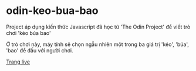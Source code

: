 # odin-keo-bua-bao

Project áp dụng kiến thức Javascript đã học từ 'The Odin Project' để viết trò chơi 'kéo búa bao'

Ở trò chơi này, máy tính sẽ chọn ngẫu nhiên một trong ba giá trị 'kéo', 'búa', 'bao' để đấu với người chơi.

[Trang live](https://caominhtu.github.io/odin-keo-bua-bao/)